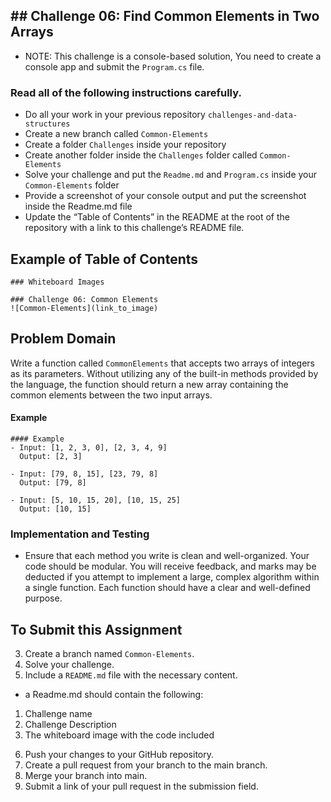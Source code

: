 ## ## Challenge 06: Find Common Elements in Two Arrays
- NOTE: This challenge is a console-based solution, You need to create a console app and submit the `Program.cs` file.

### Read all of the following instructions carefully.
- Do all your work in your previous repository `challenges-and-data-structures`
- Create a new branch called `Common-Elements`
- Create a folder `Challenges` inside your repository
- Create another folder inside the `Challenges` folder called `Common-Elements`
- Solve your challenge and put the `Readme.md` and `Program.cs` inside your `Common-Elements` folder
- Provide a screenshot of your console output and put the screenshot inside the Readme.md file
- Update the “Table of Contents” in the README at the root of the repository with a link to this challenge’s README file.

## Example of Table of Contents
```
### Whiteboard Images

### Challenge 06: Common Elements
![Common-Elements](link_to_image)
```

## Problem Domain
Write a function called `CommonElements` that accepts two arrays of integers as its parameters. Without utilizing any of the built-in methods provided by the language, the function should return a new array containing the common elements between the two input arrays.

#### Example
```
#### Example
- Input: [1, 2, 3, 0], [2, 3, 4, 9]
  Output: [2, 3]

- Input: [79, 8, 15], [23, 79, 8]
  Output: [79, 8]

- Input: [5, 10, 15, 20], [10, 15, 25]
  Output: [10, 15]
```


### Implementation and Testing
- Ensure that each method you write is clean and well-organized. Your code should be modular. You will receive feedback, and marks may be deducted if you attempt to implement a large, complex algorithm within a single function. Each function should have a clear and well-defined purpose.

## To Submit this Assignment
3. Create a branch named `Common-Elements`.
4. Solve your challenge.
5. Include a `README.md` file with the necessary content.
- a Readme.md should contain the following:
1) Challenge name
2) Challenge Description
3) The whiteboard image with the code included
6. Push your changes to your GitHub repository.
7. Create a pull request from your branch to the main branch.
8. Merge your branch into main.
9. Submit a link of your pull request in the submission field.